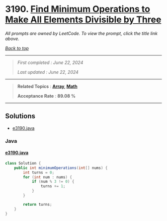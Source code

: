 # 3190. [Find Minimum Operations to Make All Elements Divisible by Three](<https://leetcode.com/problems/find-minimum-operations-to-make-all-elements-divisible-by-three>)

*All prompts are owned by LeetCode. To view the prompt, click the title link above.*

*[Back to top](<../README.md>)*

------

> *First completed : June 22, 2024*
>
> *Last updated : June 22, 2024*

------

> **Related Topics** : **[Array](<by_topic/Array.md>), [Math](<by_topic/Math.md>)**
>
> **Acceptance Rate** : **89.08 %**

------

## Solutions

- [e3190.java](<../my-submissions/e3190.java>)
### Java
#### [e3190.java](<../my-submissions/e3190.java>)
```Java
class Solution {
    public int minimumOperations(int[] nums) {
        int turns = 0;
        for (int num : nums) {
            if (num % 3 != 0) {
                turns += 1;
            }
        }

        return turns;
    }
}

```

